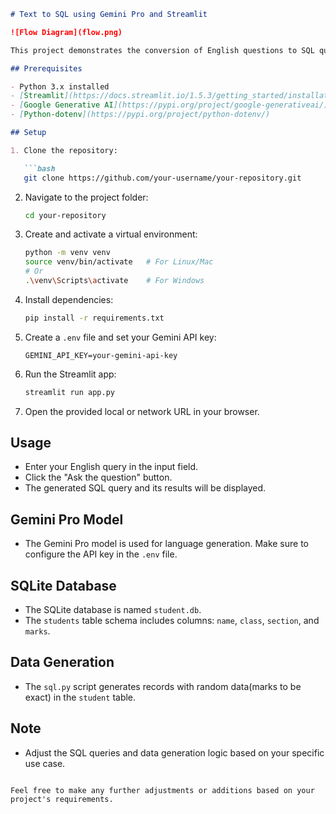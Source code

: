 ```markdown
# Text to SQL using Gemini Pro and Streamlit

![Flow Diagram](flow.png)

This project demonstrates the conversion of English questions to SQL queries using the Gemini Pro model through a Streamlit web application. The SQL queries are executed on a SQLite database.

## Prerequisites

- Python 3.x installed
- [Streamlit](https://docs.streamlit.io/1.5.3/getting_started/installation.html)
- [Google Generative AI](https://pypi.org/project/google-generativeai/)
- [Python-dotenv](https://pypi.org/project/python-dotenv/)

## Setup

1. Clone the repository:

   ```bash
   git clone https://github.com/your-username/your-repository.git
   ```

2. Navigate to the project folder:

   ```bash
   cd your-repository
   ```

3. Create and activate a virtual environment:

   ```bash
   python -m venv venv
   source venv/bin/activate   # For Linux/Mac
   # Or
   .\venv\Scripts\activate    # For Windows
   ```

4. Install dependencies:

   ```bash
   pip install -r requirements.txt
   ```

5. Create a `.env` file and set your Gemini API key:

   ```env
   GEMINI_API_KEY=your-gemini-api-key
   ```

6. Run the Streamlit app:

   ```bash
   streamlit run app.py
   ```

7. Open the provided local or network URL in your browser.

## Usage

- Enter your English query in the input field.
- Click the "Ask the question" button.
- The generated SQL query and its results will be displayed.

## Gemini Pro Model

- The Gemini Pro model is used for language generation. Make sure to configure the API key in the `.env` file.

## SQLite Database

- The SQLite database is named `student.db`.
- The `students` table schema includes columns: `name`, `class`, `section`, and `marks`.

## Data Generation

- The `sql.py` script generates records with random data(marks to be exact) in the `student` table.

## Note

- Adjust the SQL queries and data generation logic based on your specific use case.

```

Feel free to make any further adjustments or additions based on your project's requirements.